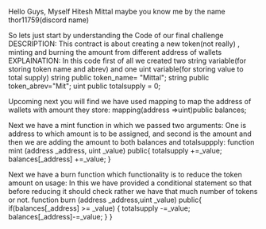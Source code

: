 Hello Guys,
Myself Hitesh Mittal maybe you know me by the name thor11759(discord name)

So lets just start by understanding the Code of our final challenge
DESCRIPTION:
  This contract is about creating a new token(not really) , minting and burning the amount from different address of wallets
EXPLAINATION:
  In this code first of all we created two string variable(for storing token name and abrev) and one uint variable(for storing value to total supply)
  string public token_name= "Mittal";
  string public token_abrev="Mit";
  uint public totalsupply = 0;
  
  Upcoming next you will find we have used mapping to map the address of wallets with amount they store:
  mapping(address =>uint)public balances;
  
  Next we have a mint function in which we passed two arguments:
  One is address to which amount is to be assigned, and second is the amount and then we are adding the amount to both balances and totalsuppply:
  function mint (address _address, uint _value) public{
        totalsupply +=_value;
        balances[_address] +=_value;
   }
   
  Next we have a burn function which functionality is to reduce the token amount on usage:
  In this we have provided a conditional statement so that before reducing it should check rather we have that much number of tokens or not.
  function burn (address _address,uint _value) public{
        if(balances[_address] >= _value)
        {
            totalsupply -=_value;
            balances[_address]-=_value;
        }
    }
  
